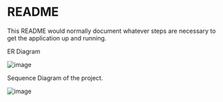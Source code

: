 # README

This README would normally document whatever steps are necessary to get the
application up and running.

ER Diagram

![image](https://github.com/user-attachments/assets/88acd795-2642-4f69-aa26-fe54785d3793)



Sequence Diagram of the project.

![image](https://github.com/user-attachments/assets/85e44270-8866-4274-8285-c2135c46e33b)
